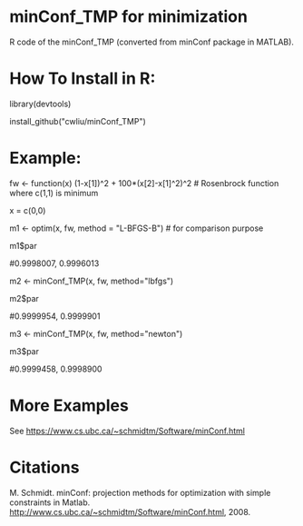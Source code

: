 # minConf_TMP for minimization

R code of the minConf_TMP (converted from minConf package in MATLAB). 


# How To Install in R:

library(devtools)

install_github("cwliu/minConf_TMP")



# Example:

fw <- function(x) (1-x[1])^2 + 100*(x[2]-x[1]^2)^2 # Rosenbrock function where c(1,1) is minimum

x = c(0,0)

m1 <- optim(x, fw, method = "L-BFGS-B") # for comparison purpose

m1$par

#0.9998007, 0.9996013

m2 <- minConf_TMP(x, fw, method="lbfgs")

m2$par

#0.9999954, 0.9999901

m3 <- minConf_TMP(x, fw, method="newton")

m3$par

#0.9999458, 0.9998900

# More Examples

See https://www.cs.ubc.ca/~schmidtm/Software/minConf.html

# Citations

M. Schmidt. minConf: projection methods for optimization with simple constraints in Matlab. http://www.cs.ubc.ca/~schmidtm/Software/minConf.html, 2008. 
